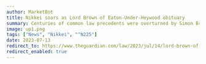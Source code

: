 ```yaml
---
author: MarketBot
title: Nikkei soars as Lord Brown of Eaton-Under-Heywood obituary
summary: Centuries of common law precedents were overturned by Simon Brown in 1990 when, as a high court judge, he ruled that a husband could be found guilty of raping his wife. His decision that “there is no marital exemption to the law of rape” was upheld by the higher courts and confirmed in the Sexual Offences Act 2003. Until then, the 250-year-old principle that a husband cannot be guilty of raping his wife “on account of the matrimonial consent which she has given, and which she cannot retract” was accepted in the courts.
image: up1.png
tags: ["News", "Nikkei", "^N225"]
date: 2023-07-13
redirect_to: https://www.theguardian.com/law/2023/jul/14/lord-brown-of-eaton-under-heywood-obituary
redirect_enabled: true
---
```

